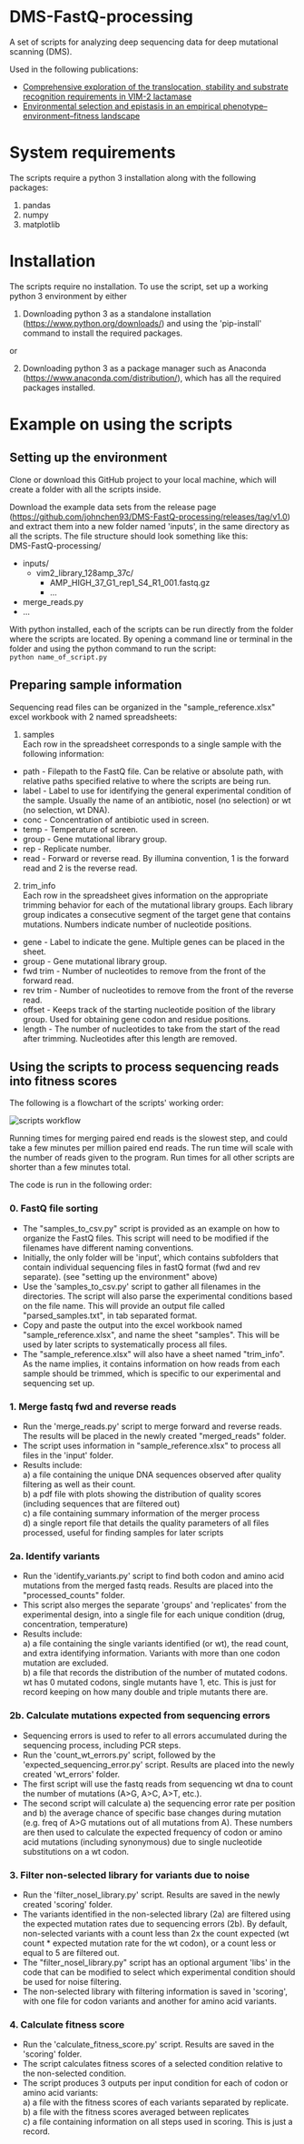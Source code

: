 # DMS-FastQ-processing
A set of scripts for analyzing deep sequencing data for deep mutational scanning (DMS). 
  
Used in the following publications:  
* [Comprehensive exploration of the translocation, stability and substrate recognition requirements in VIM-2 lactamase](https://elifesciences.org/articles/56707)  
* [Environmental selection and epistasis in an empirical phenotype–environment–fitness landscape](https://www.nature.com/articles/s41559-022-01675-5)

# System requirements
The scripts require a python 3 installation along with the following packages:  
1. pandas  
2. numpy  
3. matplotlib  

# Installation
The scripts require no installation. To use the script, set up a working python 3 environment by either  
1. Downloading python 3 as a standalone installation (https://www.python.org/downloads/) and using the 'pip-install' command to install the required packages.
  
or  
  
2. Downloading python 3 as a package manager such as Anaconda (https://www.anaconda.com/distribution/), which has all the required packages installed.

# Example on using the scripts
## Setting up the environment
Clone or download this GitHub project to your local machine, which will create a folder with all the scripts inside.

Download the example data sets from the release page (https://github.com/johnchen93/DMS-FastQ-processing/releases/tag/v1.0) and extract them into a new folder named 'inputs', in the same directory as all the scripts. The file structure should look something like this:  
DMS-FastQ-processing/  
  
* inputs/  
    * vim2_library_128amp_37c/  
        * AMP_HIGH_37_G1_rep1_S4_R1_001.fastq.gz  
        * ...  
* merge_reads.py  
* ...  

With python installed, each of the scripts can be run directly from the folder where the scripts are located. By opening a command line or terminal in the folder and using the python command to run the script:  
`python name_of_script.py`

## Preparing sample information
Sequencing read files can be organized in the "sample_reference.xlsx" excel workbook with 2 named spreadsheets:

1. samples  
Each row in the spreadsheet corresponds to a single sample with the following information:  
* path - Filepath to the FastQ file. Can be relative or absolute path, with relative paths specified relative to where the scripts are being run.  
* label - Label to use for identifying the general experimental condition of the sample. Usually the name of an antibiotic, nosel (no selection) or wt (no selection, wt DNA).  
* conc - Concentration of antibiotic used in screen.  
* temp - Temperature of screen.  
* group - Gene mutational library group.   
* rep - Replicate number.  
* read - Forward or reverse read. By illumina convention, 1 is the forward read and 2 is the reverse read.  
  
2. trim_info  
Each row in the spreadsheet gives information on the appropriate trimming behavior for each of the mutational library groups.   Each library group indicates a consecutive segment of the target gene that contains mutations. Numbers indicate number of nucleotide positions.  
* gene - Label to indicate the gene. Multiple genes can be placed in the sheet.  
* group - Gene mutational library group.  
* fwd trim - Number of nucleotides to remove from the front of the forward read.  
* rev trim - Number of nucleotides to remove from the front of the reverse read.  
* offset - Keeps track of the starting nucleotide position of the library group. Used for obtaining gene codon and residue positions.  
* length - The number of nucleotides to take from the start of the read after trimming. Nucleotides after this length are removed.  

## Using the scripts to process sequencing reads into fitness scores
The following is a flowchart of the scripts' working order:  
  
![scripts workflow](https://github.com/johnchen93/DMS-FastQ-processing/blob/master/script_flowchart.png)

Running times for merging paired end reads is the slowest step, and could take a few minutes per million paired end reads. The run time will scale with the number of reads given to the program. Run times for all other scripts are shorter than a few minutes total.

The code is run in the following order:

### 0. FastQ file sorting  
- The "samples_to_csv.py" script is provided as an example on how to organize the FastQ files. This script will need to be modified if the filenames have different naming conventions.  
- Initially, the only folder will be 'input', which contains subfolders that contain individual sequencing files in fastQ format (fwd and rev separate). (see "setting up the environment" above)  
- Use the 'samples_to_csv.py' script to gather all filenames in the directories. The script will also parse the experimental conditions based on the file name. This will provide an output file called "parsed_samples.txt", in tab separated format.
- Copy and paste the output into the excel workbook named "sample_reference.xlsx", and name the sheet "samples". This will be used by later scripts to systematically process all files.  
- The "sample_reference.xlsx" will also have a sheet named "trim_info". As the name implies, it contains information on how reads from each sample should be trimmed, which is specific to our experimental and sequencing set up.  

### 1. Merge fastq fwd and reverse reads
- Run the 'merge_reads.py' script to merge forward and reverse reads. The results will be placed in the newly created "merged_reads" folder.  
- The script uses information in "sample_reference.xlsx" to process all files in the 'input' folder.  
- Results include:  
        a) a file containing the unique DNA sequences observed after quality filtering as well as their count.  
        b) a pdf file with plots showing the distribution of quality scores (including sequences that are filtered out)  
        c) a file containing summary information of the merger process  
        d) a single report file that details the quality parameters of all files processed, useful for finding samples for later scripts  

### 2a. Identify variants

- Run the 'identify_variants.py' script to find both codon and amino acid mutations from the merged fastq reads. Results are placed into the "processed_counts" folder.  
- This script also merges the separate 'groups' and 'replicates' from the experimental design, into a single file for each unique condition (drug, concentration, temperature)  
- Results include:  
        a) a file containing the single variants identified (or wt), the read count, and extra identifying information. Variants with more than one codon mutation are excluded.  
        b) a file that records the distribution of the number of mutated codons. wt has 0 mutated codons, single mutants have 1, etc. This is just for record keeping on how many double and triple mutants there are.  

### 2b. Calculate mutations expected from sequencing errors
    
- Sequencing errors is used to refer to all errors accumulated during the sequencing process, including PCR steps.  
- Run the 'count_wt_errors.py' script, followed by the 'expected_sequencing_error.py' script. Results are placed into the newly created 'wt_errors' folder.  
- The first script will use the fastq reads from sequencing wt dna to count the number of mutations (A>G, A>C, A>T, etc.).   
- The second script will calculate a) the sequencing error rate per position and b) the average chance of specific base changes during mutation (e.g. freq of A>G mutations out of all mutations from A). These numbers are then used to calculate the expected frequency of codon or amino acid mutations (including synonymous) due to single nucleotide substitutions on a wt codon.  

### 3. Filter non-selected library for variants due to noise
    
- Run the 'filter_nosel_library.py' script. Results are saved in the newly created 'scoring' folder.  
- The variants identified in the non-selected library (2a) are filtered using the expected mutation rates due to sequencing errors (2b). By default, non-selected variants with a count less than 2x the count expected (wt count * expected mutation rate for the wt codon), or a count less or equal to 5 are filtered out.  
- The "filter_nosel_library.py" script has an optional argument 'libs' in the code that can be modified to select which experimental condition should be used for noise filtering.  
- The non-selected library with filtering information is saved in 'scoring', with one file for codon variants and another for amino acid variants.  

### 4. Calculate fitness score

- Run the 'calculate_fitness_score.py' script. Results are saved in the 'scoring' folder.  
- The script calculates fitness scores of a selected condition relative to the non-selected condition.  
- The script produces 3 outputs per input condition for each of codon or amino acid variants:  
        a) a file with the fitness scores of each variants separated by replicate.  
        b) a file with the fitness scores averaged between replicates  
        c) a file containing information on all steps used in scoring. This is just a record.  
